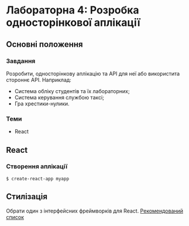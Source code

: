 # Лабораторна 4: Розробка односторінкової аплікації

## Основні положення

### Завдання
Розробити, односторінкову аплікацію та API для неї або використита стороннє API. Наприклад:
- Система обліку студентів та їх лабораторних;
- Система керування службою таксі;
- Гра хрестики-нулики.

### Теми
- React

## React

### Створення аплікації
```
$ create-react-app myapp
```

## Стилізація
Обрати один з інтерфейсних фреймворків для React.
[Рекомендований список](/posts/12_3-react-ui.md)
